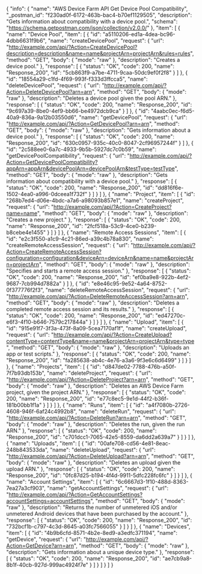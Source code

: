 {
  "info": {
    "name": "AWS Device Farm API Get Device Pool Compatibility",
    "_postman_id": "f230ad0f-6172-463b-bac4-b70ef1129505",
    "description": "Gets information about compatibility with a device pool.",
    "schema": "https://schema.getpostman.com/json/collection/v2.0.0/"
  },
  "item": [
    {
      "name": "Device Pool",
      "item": [
        {
          "id": "a5110206-ed1a-4dea-bc96-4dbb6631f9b6",
          "name": "createDevicePool",
          "request": {
            "url": "http://example.com/api/?Action=CreateDevicePool?description=description&name=name&projectArn=projectArn&rules=rules",
            "method": "GET",
            "body": {
              "mode": "raw"
            },
            "description": "Creates a device pool."
          },
          "response": [
            {
              "status": "OK",
              "code": 200,
              "name": "Response_200",
              "id": "5cb863f9-a7be-4711-9caa-50dc9ef0f2f8"
            }
          ]
        },
        {
          "id": "18554a29-c1fd-4f69-993f-f333d3ffcca5",
          "name": "deleteDevicePool",
          "request": {
            "url": "http://example.com/api/?Action=DeleteDevicePool?arn=arn",
            "method": "GET",
            "body": {
              "mode": "raw"
            },
            "description": "Deletes a device pool given the pool ARN."
          },
          "response": [
            {
              "status": "OK",
              "code": 200,
              "name": "Response_200",
              "id": "9c697a39-8be0-4ef9-bb66-be4972dcb9ca"
            }
          ]
        },
        {
          "id": "4aabc0ec-f6d5-40a9-836a-9a12b03550d6",
          "name": "getDevicePool",
          "request": {
            "url": "http://example.com/api/?Action=GetDevicePool?arn=arn",
            "method": "GET",
            "body": {
              "mode": "raw"
            },
            "description": "Gets information about a device pool."
          },
          "response": [
            {
              "status": "OK",
              "code": 200,
              "name": "Response_200",
              "id": "630c0957-935c-40c0-8047-2cf96957244f"
            }
          ]
        },
        {
          "id": "2c588ee0-6a7c-4933-9b5b-5927dc7c0b59",
          "name": "getDevicePoolCompatibility",
          "request": {
            "url": "http://example.com/api/?Action=GetDevicePoolCompatibility?appArn=appArn&devicePoolArn=devicePoolArn&testType=testType",
            "method": "GET",
            "body": {
              "mode": "raw"
            },
            "description": "Gets information about compatibility with a device pool."
          },
          "response": [
            {
              "status": "OK",
              "code": 200,
              "name": "Response_200",
              "id": "dd816f6e-1502-4ea0-a996-0dceea1f732f"
            }
          ]
        }
      ]
    },
    {
      "name": "Project",
      "item": [
        {
          "id": "268b7ed4-d06e-4bdc-a7a6-a98093b857e1",
          "name": "createProject",
          "request": {
            "url": "http://example.com/api/?Action=CreateProject?name=name",
            "method": "GET",
            "body": {
              "mode": "raw"
            },
            "description": "Creates a new project."
          },
          "response": [
            {
              "status": "OK",
              "code": 200,
              "name": "Response_200",
              "id": "2fcf518a-53c9-4ce0-b239-b8cebe4e1455"
            }
          ]
        }
      ]
    },
    {
      "name": "Remote Access Sessions",
      "item": [
        {
          "id": "e2c3f550-a1c9-4c21-86ed-a39c4b78a830",
          "name": "createRemoteAccessSession",
          "request": {
            "url": "http://example.com/api/?Action=CreateRemoteAccessSession?configuration=configuration&deviceArn=deviceArn&name=name&projectArn=projectArn",
            "method": "GET",
            "body": {
              "mode": "raw"
            },
            "description": "Specifies and starts a remote access session."
          },
          "response": [
            {
              "status": "OK",
              "code": 200,
              "name": "Response_200",
              "id": "ef0ba9e8-922b-4ef2-9687-7cb994d7882a"
            }
          ]
        },
        {
          "id": "e8e46c95-9e52-4a64-8752-0f377776f2f3",
          "name": "deleteRemoteAccessSession",
          "request": {
            "url": "http://example.com/api/?Action=DeleteRemoteAccessSession?arn=arn",
            "method": "GET",
            "body": {
              "mode": "raw"
            },
            "description": "Deletes a completed remote access session and its results."
          },
          "response": [
            {
              "status": "OK",
              "code": 200,
              "name": "Response_200",
              "id": "ed47270c-e6f3-4f10-b646-7579c217844a"
            }
          ]
        }
      ]
    },
    {
      "name": "Upload",
      "item": [
        {
          "id": "915e91f7-3f3a-473f-8a09-5cea7170af1f",
          "name": "createUpload",
          "request": {
            "url": "http://example.com/api/?Action=CreateUpload?contentType=contentType&name=name&projectArn=projectArn&type=type",
            "method": "GET",
            "body": {
              "mode": "raw"
            },
            "description": "Uploads an app or test scripts."
          },
          "response": [
            {
              "status": "OK",
              "code": 200,
              "name": "Response_200",
              "id": "fa285638-ab4c-4e76-a3a6-9f3e6c6d6499"
            }
          ]
        }
      ]
    },
    {
      "name": "Projects",
      "item": [
        {
          "id": "d847de02-7788-476b-a50f-7f7b93db153b",
          "name": "deleteProject",
          "request": {
            "url": "http://example.com/api/?Action=DeleteProject?arn=arn",
            "method": "GET",
            "body": {
              "mode": "raw"
            },
            "description": "Deletes an AWS Device Farm project, given the project ARN."
          },
          "response": [
            {
              "status": "OK",
              "code": 200,
              "name": "Response_200",
              "id": "e77c8ec5-9e1d-44f2-b36f-181b00bb1f1a"
            }
          ]
        }
      ]
    },
    {
      "name": "Runs",
      "item": [
        {
          "id": "a4f7080b-2726-4608-946f-6af24c4992b8",
          "name": "deleteRun",
          "request": {
            "url": "http://example.com/api/?Action=DeleteRun?arn=arn",
            "method": "GET",
            "body": {
              "mode": "raw"
            },
            "description": "Deletes the run, given the run ARN."
          },
          "response": [
            {
              "status": "OK",
              "code": 200,
              "name": "Response_200",
              "id": "c701dcc1-7065-42e5-8559-da6dd2a639a7"
            }
          ]
        }
      ]
    },
    {
      "name": "Uploads",
      "item": [
        {
          "id": "00afe708-cd56-4e81-8eac-248b843533da",
          "name": "deleteUpload",
          "request": {
            "url": "http://example.com/api/?Action=DeleteUpload?arn=arn",
            "method": "GET",
            "body": {
              "mode": "raw"
            },
            "description": "Deletes an upload given the upload ARN."
          },
          "response": [
            {
              "status": "OK",
              "code": 200,
              "name": "Response_200",
              "id": "0fc87d25-b194-4f4d-9911-5dfc228fc6fc"
            }
          ]
        }
      ]
    },
    {
      "name": "Account Settings",
      "item": [
        {
          "id": "6c6667d3-1f10-488d-8363-7ea27a3cf903",
          "name": "getAccountSettings",
          "request": {
            "url": "http://example.com/api/?Action=GetAccountSettings?accountSettings=accountSettings",
            "method": "GET",
            "body": {
              "mode": "raw"
            },
            "description": "Returns the number of unmetered iOS and/or unmetered Android devices that have been purchased by the account."
          },
          "response": [
            {
              "status": "OK",
              "code": 200,
              "name": "Response_200",
              "id": "732bcf1b-c797-4c3d-8645-a03fc7566055"
            }
          ]
        }
      ]
    },
    {
      "name": "Devices",
      "item": [
        {
          "id": "4b9b6cfd-8571-4b2e-8ed9-a3edfc371194",
          "name": "getDevice",
          "request": {
            "url": "http://example.com/api/?Action=GetDevice?arn=arn",
            "method": "GET",
            "body": {
              "mode": "raw"
            },
            "description": "Gets information about a unique device type."
          },
          "response": [
            {
              "status": "OK",
              "code": 200,
              "name": "Response_200",
              "id": "ae7cb9a8-8b1f-40cb-927d-999ac4924f7e"
            }
          ]
        }
      ]
    }
  ]
}
